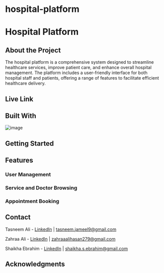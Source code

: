 # hospital-platform

# Hospital Platform

## About the Project

The hospital platform is a comprehensive system designed to streamline healthcare services, improve patient care, and enhance overall hospital management. The platform includes a user-friendly interface for both hospital staff and patients, offering a range of features to facilitate efficient healthcare delivery.

## Live Link

## Built With

![image](https://devtechnosys.com/insights/wp-content/uploads/2022/12/Mern-Stack.png)

## Getting Started

## Features

### User Management

### Service and Doctor Browsing

### Appointment Booking

## Contact

Tasneem Ali - [LinkedIn](https://www.linkedin.com/in/tasneem-jameel-ali/) | tasneem.jameel9@gmail.com

Zahraa Ali - [LinkedIn]() | zahraaalihasan279@gmail.com

Shaikha Ebrahim - [LinkedIn]() | shaikha.s.ebrahim@gmail.com

## Acknowledgments
